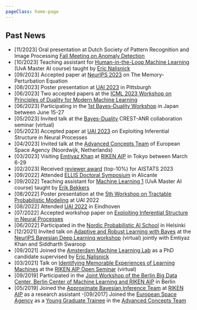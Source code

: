 ```yaml
---
pageClass: home-page
---
```


## Past News

- [11/2023] Oral presentation at Dutch Society of Pattern Recognition and Image Processing [Fall Meeting on Anomaly Detection](https://nvphbv.nl/event/fall-meeting-2023-anomaly-detection-229/)
- [10/2023] Teaching assistant for [Human-in-the-Loop Machine Learning](https://enalisnick.github.io/human_ML.html) (UvA Master AI course) taught by [Eric Nalisnick](https://enalisnick.github.io/)
- [09/2023] Accepted paper at [NeurIPS 2023](https://nips.cc/Conferences/2023) on The Memory-Perturbation Equation
- [08/2023] Poster presentation at [UAI 2023](https://www.auai.org/uai2023/) in Pittsburgh
- [06/2023] Two accepted papers at the [ICML 2023 Workshop on Principles of Duality for Modern Machine Learning](https://dp4ml.github.io/)
- [06/2023] Participating in the [1st Bayes-Duality Workshop](https://bayesduality.github.io/workshop/) in Japan between June 15-27
- [05/2023] Invited talk at the [Bayes-Duality](https://bayesduality.github.io/) CREST-ANR collaboration seminar (virtual)
- [05/2023] Accepted paper at [UAI 2023](https://www.auai.org/uai2023/) on Exploiting Inferential Structure in Neural Processes
- [04/2023] Invited talk at the [Advanced Concepts Team](https://www.esa.int/gsp/ACT/) of European Space Agency (Noordwijk, Netherlands)
- [03/2023] Visiting [Emtiyaz Khan](https://emtiyaz.github.io/) at [RIKEN AIP](https://www.riken.jp/en/research/labs/aip/generic_tech/approx_bayes_infer/) in Tokyo between March 6-29
- [02/2023] Received [reviewer award](https://aistats.org/aistats2023/reviewers.html) (top-10%) for AISTATS 2023 
- [09/2022] Attended [ELLIS Doctoral Symposium](https://ellisalicante.org/eds2022/) in Alicante
- [09/2022] Teaching assistant for [Machine Learning 1](https://uvaml1.github.io/) (UvA Master AI course) taught by [Erik Bekkers](https://ebekkers.github.io/)
- [08/2022] Poster presentation at the [5th Workshop on Tractable Probabilistic Modeling](https://tractable-probabilistic-modeling.github.io/tpm2022/index.html) at UAI 2022
- [08/2022] Attended [UAI 2022](https://www.auai.org/uai2022/) in Eindhoven
- [07/2022] Accepted workshop paper on [Exploiting Inferential Structure in Neural Processes](https://openreview.net/forum?id=LTo3tkIPvSh)
- [06/2022] Participated in the [Nordic Probabilistic AI School](https://probabilistic.ai/) in Helsinki
- [12/2021] Invited talk on [Adaptive and Robust Learning with Bayes](https://emtiyaz.github.io/papers/Dec14_2021_NeurIPS_BDL.pdf) at the [NeurIPS Bayesian Deep Learning workshop](http://bayesiandeeplearning.org/) (virtual) jointly with Emtiyaz Khan and Siddharth Swaroop
- [09/2021] Joined the [Amsterdam Machine Learning Lab](https://amlab.science.uva.nl/) as a PhD candidate supervised by [Eric Nalisnick](https://enalisnick.github.io/)
- [03/2021] Talk on [Identifying Memorable Experiences of Learning Machines](/docs/riken_seminar_march2021.pdf) at the [RIKEN AIP Open Seminar](https://aip.riken.jp/video/aip-open-seminar-16/) (virtual)
- [09/2019] Participated in the [Joint Workshop of the Berlin Big Data Center, Berlin Center of Machine Learning and RIKEN AIP](https://aip.riken.jp/news/berlin190910/) in Berlin
- [05/2019] Joined the [Approximate Bayesian Inference Team](https://team-approx-bayes.github.io/) at [RIKEN AIP](https://www.riken.jp/en/research/labs/aip/) as a research assistant
-[09/2017] Joined the [European Space Agency](https://www.esa.int/) as a [Young Graduate Trainee](https://www.esa.int/About_Us/Careers_at_ESA/Graduates_Young_Graduate_Trainees) in the [Advanced Concepts Team](https://www.esa.int/gsp/ACT/)

<style lang="stylus">

.theme-container.home-page .page
  font-size 15px
  font-family "lucida grande", "lucida sans unicode", lucida, "Helvetica Neue", Helvetica, Arial, sans-serif;
  p
    margin 0 0 0.5rem
  p, ul, ol
    line-height normal
  a
    font-weight normal
  .theme-default-content:not(.custom) > h2
    margin-bottom 0.5rem
  .theme-default-content:not(.custom) > h2:first-child + p
    margin-top 0.5rem
  .theme-default-content:not(.custom) > h3
    padding-top 4rem

</style>
